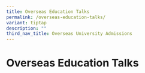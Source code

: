 ```yaml
---
title: Overseas Education Talks
permalink: /overseas-education-talks/
variant: tiptap
description: ""
third_nav_title: Overseas University Admissions
---
```

<h1><strong>Overseas Education Talks</strong></h1>
<p></p>